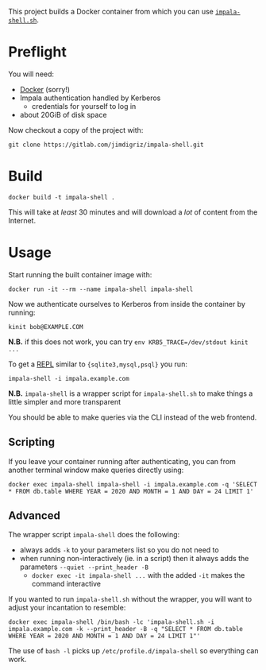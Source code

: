 This project builds a Docker container from which you can use [`impala-shell.sh`](https://impala.apache.org/docs/build/html/topics/impala_impala_shell.html).

# Preflight

You will need:

 * [Docker](https://docs.docker.com/install/) (sorry!)
 * Impala authentication handled by Kerberos
     * credentials for yourself to log in
 * about 20GiB of disk space

Now checkout a copy of the project with:

    git clone https://gitlab.com/jimdigriz/impala-shell.git

# Build

    docker build -t impala-shell .

This will take at *least* 30 minutes and will download a *lot* of content from the Internet.

# Usage

Start running the built container image with:

    docker run -it --rm --name impala-shell impala-shell

Now we authenticate ourselves to Kerberos from inside the container by running:

    kinit bob@EXAMPLE.COM

**N.B.** if this does not work, you can try `env KRB5_TRACE=/dev/stdout kinit ...`

To get a [REPL](https://en.wikipedia.org/wiki/Read%E2%80%93eval%E2%80%93print_loop) similar to `{sqlite3,mysql,psql}` you run:

    impala-shell -i impala.example.com

**N.B.** `impala-shell` is a wrapper script for `impala-shell.sh` to make things a little simpler and more transparent

You should be able to make queries via the CLI instead of the web frontend.

## Scripting

If you leave your container running after authenticating, you can from another terminal window make queries directly using:

    docker exec impala-shell impala-shell -i impala.example.com -q 'SELECT * FROM db.table WHERE YEAR = 2020 AND MONTH = 1 AND DAY = 24 LIMIT 1'

## Advanced

The wrapper script `impala-shell` does the following:

 * always adds `-k` to your parameters list so you do not need to
 * when running non-interactively (ie. in a script) then it always adds the parameters `--quiet --print_header -B`
     * `docker exec -it impala-shell ...` with the added `-it` makes the command interactive

If you wanted to run `impala-shell.sh` without the wrapper, you will want to adjust your incantation to resemble:

    docker exec impala-shell /bin/bash -lc 'impala-shell.sh -i impala.example.com -k --print_header -B -q "SELECT * FROM db.table WHERE YEAR = 2020 AND MONTH = 1 AND DAY = 24 LIMIT 1"'

The use of `bash -l` picks up `/etc/profile.d/impala-shell` so everything can work.
